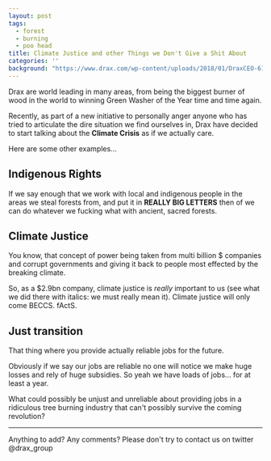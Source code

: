 ```yaml
---
layout: post
tags:
  - forest
  - burning
  - poo head
title: Climate Justice and other Things we Don't Give a Shit About
categories: ''
background: "https://www.drax.com/wp-content/uploads/2018/01/DraxCEO-61-Edit.jpg"
---
```

Drax are world leading in many areas, from being the biggest burner of
wood in the world to winning Green Washer of the Year time and time again.

Recently, as part of a new initiative to personally anger anyone who has tried
to articulate the dire situation we find ourselves in, Drax have decided to start
talking about the **Climate Crisis** as if we actually care.

Here are some other examples...

## Indigenous Rights

If we say enough that we work with local and indigenous people in the areas we
steal forests from, and put it in **REALLY BIG LETTERS** then of we can do whatever
we fucking what with ancient, sacred forests.

## Climate Justice

You know, that concept of power being taken from multi billion $ companies and
corrupt governments and giving it back to people most effected by the breaking
climate.

So, as a $2.9bn company, climate justice is _really_ important to us (see what we
did there with italics: we must really mean it). Climate justice will only come
BECCS. fActS.

## Just transition

That thing where you provide actually reliable jobs for the future.

Obviously if we say our jobs are reliable no one will notice we make huge losses
and rely of huge subsidies. So yeah we have loads of jobs... for at least a year.

What could possibly be unjust and unreliable about providing jobs in a ridiculous
tree burning industry that can't possibly survive the coming revolution?

---

Anything to add? Any comments? Please don't try to contact us on twitter
@drax_group
